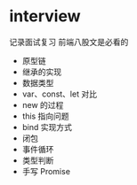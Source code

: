 # interview
记录面试复习
前端八股文是必看的
* 原型链
* 继承的实现
* 数据类型
* var、const、let 对比
* new 的过程
* this 指向问题
* bind 实现方式
* 闭包
* 事件循环
* 类型判断
* 手写 Promise
